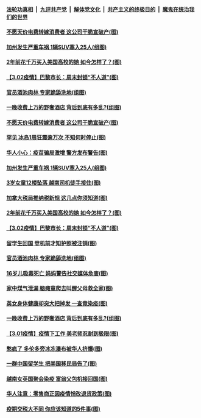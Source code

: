 ####  [法轮功真相](../../../../basic/blob/master/README.md?t=03040001) &nbsp;|&nbsp; [九评共产党](../../../../9ping.md/blob/master/README.md?t=03040001) &nbsp;|&nbsp; [解体党文化](../../../../jtdwh.md/blob/master/README.md?t=03040001)  &nbsp;|&nbsp; [共产主义的终极目的](../../../../gczydzjmd.md/blob/master/README.md?t=03040001) &nbsp;|&nbsp; [魔鬼在统治我们的世界](../../../../mgztzwmdsj.md/blob/master/README.md?t=03040001) 

#### [不愿天价电费转嫁消费者 这公司干脆宣破产(图)](../pages/p3/964372.md?t=03040001) 

#### [加州发生严重车祸 1辆SUV塞入25人(组图)](../pages/p3/964303.md?t=03040001) 

#### [2年前花千万买入美国高校的她 如今怎样了？(图)](../pages/p3/964298.md?t=03040001) 

#### [【3.02疫情】巴黎市长：周末封锁“不人道”(图)](../pages/p3/964292.md?t=03040001) 

#### [官员酒池肉林 专家跪舔洗地(组图)](../pages/p3/964263.md?t=03040001) 

#### [一晚收费上万的野奢酒店 背后到底有多乱?(组图)](../pages/p3/964170.md?t=03040001) 

#### [不愿天价电费转嫁消费者 这公司干脆宣破产(图)](../pages/p3/964372.md?t=03040001) 

#### [罕见 冰岛1周狂震逾万次 不知何时停止(图)](../pages/p3/964310.md?t=03040001) 

#### [华人小心：疫苗骗局激增 警方发布警告(图)](../pages/p3/964340.md?t=03040001) 

#### [加州发生严重车祸 1辆SUV塞入25人(组图)](../pages/p3/964303.md?t=03040001) 

#### [3岁女童12楼坠落 越南司机徒手接住(图)](../pages/p3/964308.md?t=03040001) 

#### [加拿大税局推纳税新规 这几点你须知道(图)](../pages/p3/964305.md?t=03040001) 

#### [2年前花千万买入美国高校的她 如今怎样了？(图)](../pages/p3/964298.md?t=03040001) 

#### [【3.02疫情】巴黎市长：周末封锁“不人道”(图)](../pages/p3/964292.md?t=03040001) 

#### [留学生回国 登机前才知护照被注销(图)](../pages/p3/964265.md?t=03040001) 

#### [官员酒池肉林 专家跪舔洗地(组图)](../pages/p3/964263.md?t=03040001) 

#### [16岁儿吸毒死亡 妈妈警告社交媒体危害(图)](../pages/p3/964221.md?t=03040001) 

#### [家中煤气泄漏 脑瘫童爬去叫醒父母救全家(图)](../pages/p3/964218.md?t=03040001) 

#### [英女身体健康却突大把掉发 一查竟染疫(图)](../pages/p3/964182.md?t=03040001) 

#### [一晚收费上万的野奢酒店 背后到底有多乱?(组图)](../pages/p3/964170.md?t=03040001) 

#### [【3.01疫情】疫情下工作 美老师忍耐到极限(图)](../pages/p3/964165.md?t=03040001) 

#### [憋疯了 多伦多旁冰冻瀑布被华人挤爆(图)](../pages/p3/964152.md?t=03040001) 

#### [一群中国留学生 把美国移民局告了(图)](../pages/p3/964155.md?t=03040001) 

#### [越南女英国聚会染疫 富翁父包机接回国(图)](../pages/p3/964147.md?t=03040001) 

#### [华人注意：零售商正因疫情悄改退货政策(图)](../pages/p3/964096.md?t=03040001) 

#### [疫期交税大不同 你应该知道的5件事(图)](../pages/p3/964085.md?t=03040001) 

